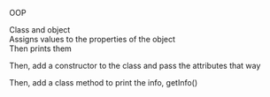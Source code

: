 OOP

Class and object  
Assigns values to the properties of the object  
Then prints them

Then, add a constructor to the class and pass the attributes that way

Then, add a class method to print the info, getInfo()
